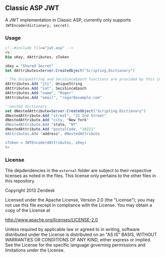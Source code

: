 ## Classic ASP JWT

A JWT implementation in Classic ASP, currently only supports `JWTEncode(dictionary, secret)`.

### Usage

```asp
<!--#include file="jwt.asp" -->
<%
Dim sKey, dAttributes, sToken

sKey = "Shared Secret"
Set dAttributes=Server.CreateObject("Scripting.Dictionary")

' The UniqueString and SecsSinceEpoch functions are provided by this implementation
dAttributes.Add "jti", UniqueString
dAttributes.Add "iat", SecsSinceEpoch
dAttributes.Add "name", "Roger"
dAttributes.Add "email", "roger@example.com"

' nested dictionary
set dNestedAttribute=Server.CreateObject("Scripting.Dictionary")
dNestedAttribute.Add "street", "21 2nd Street"
dNestedAttribute.Add "city, "New York"
dNestedAttribute.Add "state, "NY"
dNestedAttribute.Add "postalCode, "10221"
dAttributes.Add "address", dNestedAttribute

sToken = JWTEncode(dAttributes, sKey)
%>
```

### License

The depdendencies in the `external` folder are subject to their respective licenses as noted in the files. This license only pertains to the other files in this repository.

Copyright 2013 Zendesk

Licensed under the Apache License, Version 2.0 (the "License"); you may not use this file except in compliance with the License.
You may obtain a copy of the License at

http://www.apache.org/licenses/LICENSE-2.0

Unless required by applicable law or agreed to in writing, software distributed under the License is distributed on an "AS IS" BASIS, WITHOUT WARRANTIES OR CONDITIONS OF ANY KIND, either express or implied. See the License for the specific language governing permissions and limitations under the License.
